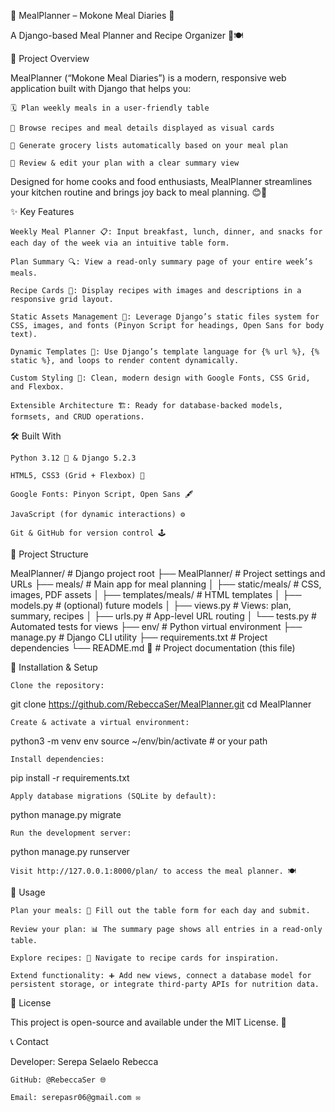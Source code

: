 🎉 MealPlanner – Mokone Meal Diaries 🥘


A Django-based Meal Planner and Recipe Organizer 📅🍽️

🚀 Project Overview


MealPlanner (“Mokone Meal Diaries”) is a modern, responsive web application built with Django that helps you:

    🗓️ Plan weekly meals in a user-friendly table

    📸 Browse recipes and meal details displayed as visual cards

    🛒 Generate grocery lists automatically based on your meal plan

    🔄 Review & edit your plan with a clear summary view


Designed for home cooks and food enthusiasts, MealPlanner streamlines your kitchen routine and brings joy back to meal planning. 😊🎉

✨ Key Features

    Weekly Meal Planner 📋: Input breakfast, lunch, dinner, and snacks for each day of the week via an intuitive table form.

    Plan Summary 🔍: View a read-only summary page of your entire week’s meals.

    Recipe Cards 🍝: Display recipes with images and descriptions in a responsive grid layout.

    Static Assets Management 🎨: Leverage Django’s static files system for CSS, images, and fonts (Pinyon Script for headings, Open Sans for body text).

    Dynamic Templates 🧩: Use Django’s template language for {% url %}, {% static %}, and loops to render content dynamically.

    Custom Styling 🌈: Clean, modern design with Google Fonts, CSS Grid, and Flexbox.

    Extensible Architecture 🏗️: Ready for database-backed models, formsets, and CRUD operations.

🛠️ Built With

    Python 3.12 🐍 & Django 5.2.3

    HTML5, CSS3 (Grid + Flexbox) 🎨

    Google Fonts: Pinyon Script, Open Sans 🖋️

    JavaScript (for dynamic interactions) ⚙️

    Git & GitHub for version control 🕹️

📂 Project Structure

MealPlanner/                # Django project root
├── MealPlanner/            # Project settings and URLs
├── meals/                  # Main app for meal planning
│   ├── static/meals/       # CSS, images, PDF assets
│   ├── templates/meals/    # HTML templates
│   ├── models.py           # (optional) future models
│   ├── views.py            # Views: plan, summary, recipes
│   ├── urls.py             # App-level URL routing
│   └── tests.py            # Automated tests for views
├── env/                    # Python virtual environment
├── manage.py               # Django CLI utility
├── requirements.txt        # Project dependencies
└── README.md 📖             # Project documentation (this file)

🔧 Installation & Setup

    Clone the repository:

git clone https://github.com/RebeccaSer/MealPlanner.git
cd MealPlanner


    Create & activate a virtual environment:

python3 -m venv env
source ~/env/bin/activate  # or your path


    Install dependencies:

pip install -r requirements.txt


    Apply database migrations (SQLite by default):

python manage.py migrate


    Run the development server:

python manage.py runserver

    Visit http://127.0.0.1:8000/plan/ to access the meal planner. 🍽️

🎯 Usage

    Plan your meals: 🍳 Fill out the table form for each day and submit.

    Review your plan: 📊 The summary page shows all entries in a read-only table.

    Explore recipes: 🍲 Navigate to recipe cards for inspiration.

    Extend functionality: ➕ Add new views, connect a database model for persistent storage, or integrate third-party APIs for nutrition data.


📄 License


This project is open-source and available under the MIT License. 📝

📞 Contact


Developer: Serepa Selaelo Rebecca

    GitHub: @RebeccaSer 🌐

    Email: serepasr06@gmail.com ✉️
